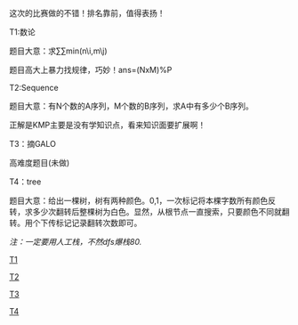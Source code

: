 这次的比赛做的不错！排名靠前，值得表扬！

T1:数论

题目大意：求∑∑min(n\i,m\j)

题目高大上暴力找规律，巧妙！ans=(NxM)%P

T2:Sequence

题目大意：有N个数的A序列，M个数的B序列，求A中有多少个B序列。

正解是KMP主要是没有学知识点，看来知识面要扩展啊！

T3：摘GALO

高难度题目(未做)

T4：tree

题目大意：给出一棵树，树有两种颜色。0,1，一次标记将本棵字数所有颜色反转，求多少次翻转后整棵树为白色。显然，从根节点一直搜索，只要颜色不同就翻转。用个下传标记记录翻转次数即可。

*注：一定要用人工栈，不然dfs爆栈80.*

[T1](https://gmoj.net/senior/#main/show/5425)

[T2](https://gmoj.net/senior/#main/show/5437)

[T3](https://gmoj.net/senior/#main/show/5426)

[T4](https://gmoj.net/senior/#main/show/5438)
